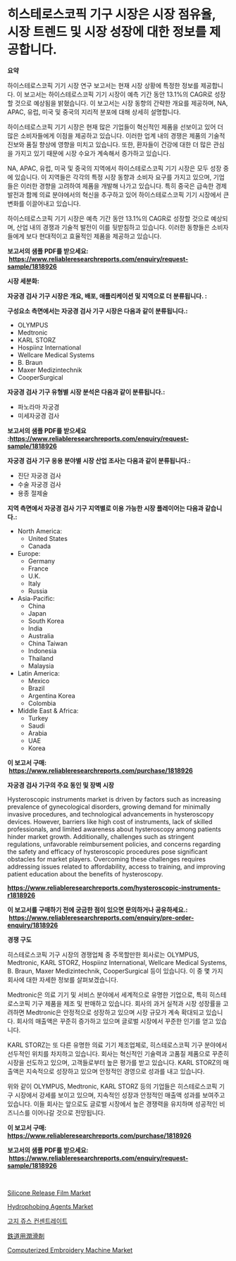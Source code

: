<p><h1>히스테로스코픽 기구 시장은 시장 점유율, 시장 트렌드 및 시장 성장에 대한 정보를 제공합니다.</h1></p><p><strong>요약</strong></p>
<p><p>하이스테로스코픽 기기 시장 연구 보고서는 현재 시장 상황에 특정한 정보를 제공합니다. 이 보고서는 하이스테로스코픽 기기 시장이 예측 기간 동안 13.1%의 CAGR로 성장할 것으로 예상됨을 밝혔습니다. 이 보고서는 시장 동향의 간략한 개요를 제공하며, NA, APAC, 유럽, 미국 및 중국의 지리적 분포에 대해 상세히 설명합니다.</p><p>하이스테로스코픽 기기 시장은 현재 많은 기업들이 혁신적인 제품을 선보이고 있어 더 많은 소비자들에게 이점을 제공하고 있습니다. 이러한 업계 내의 경쟁은 제품의 기술적 진보와 품질 향상에 영향을 미치고 있습니다. 또한, 환자들이 건강에 대한 더 많은 관심을 가지고 있기 때문에 시장 수요가 계속해서 증가하고 있습니다.</p><p>NA, APAC, 유럽, 미국 및 중국의 지역에서 하이스테로스코픽 기기 시장은 모두 성장 중에 있습니다. 이 지역들은 각각의 특정 시장 동향과 소비자 요구를 가지고 있으며, 기업들은 이러한 경향을 고려하여 제품을 개발해 나가고 있습니다. 특히 중국은 급속한 경제 발전과 함께 의료 분야에서의 혁신을 추구하고 있어 하이스테로스코픽 기기 시장에서 큰 변화를 이끌어내고 있습니다.</p><p>하이스테로스코픽 기기 시장은 예측 기간 동안 13.1%의 CAGR로 성장할 것으로 예상되며, 산업 내의 경쟁과 기술적 발전이 이를 뒷받침하고 있습니다. 이러한 동향들은 소비자들에게 보다 현대적이고 효율적인 제품을 제공하고 있습니다.</p></p>
<p><strong>보고서의 샘플 PDF를 받으세요: &nbsp;<a href="https://www.reliableresearchreports.com/enquiry/request-sample/1818926">https://www.reliableresearchreports.com/enquiry/request-sample/1818926</a></strong></p>
<p><strong>시장 세분화:</strong></p>
<p><strong> 자궁경 검사 기구 시장은 개요, 배포, 애플리케이션 및 지역으로 더 분류됩니다. :</strong></p>
<p><strong>구성요소 측면에서는 자궁경 검사 기구 시장은 다음과 같이 분류됩니다.:</strong></p>
<p><ul><li>OLYMPUS</li><li>Medtronic</li><li>KARL STORZ</li><li>Hospiinz lnternational</li><li>Wellcare Medical Systems</li><li>B. Braun</li><li>Maxer Medizintechnik</li><li>CooperSurgical</li></ul></p>
<p><strong> 자궁경 검사 기구 유형별 시장 분석은 다음과 같이 분류됩니다.:</strong></p>
<p><ul><li>파노라마 자궁경</li><li>미세자궁경 검사</li></ul></p>
<p><strong>보고서의 샘플 PDF를 받으세요 :<a href="https://www.reliableresearchreports.com/enquiry/request-sample/1818926">https://www.reliableresearchreports.com/enquiry/request-sample/1818926</a></strong></p>
<p><strong> 자궁경 검사 기구 응용 분야별 시장 산업 조사는 다음과 같이 분류됩니다.:</strong></p>
<p><ul><li>진단 자궁경 검사</li><li>수술 자궁경 검사</li><li>용종 절제술</li></ul></p>
<p><strong>지역 측면에서 자궁경 검사 기구 지역별로 이용 가능한 시장 플레이어는 다음과 같습니다.:</strong></p>
<p><ul>
    <li>
        North America:
        <ul>
            <li>United States</li>
            <li>Canada</li>
        </ul>
    </li>
    <li>
        Europe:
        <ul>
            <li>Germany</li>
            <li>France</li>
            <li>U.K.</li>
            <li>Italy</li>
            <li>Russia</li>
        </ul>
    </li>
    <li>
        Asia-Pacific:
        <ul>
            <li>China</li>
            <li>Japan</li>
            <li>South Korea</li>
            <li>India</li>
            <li>Australia</li>
            <li>China Taiwan</li>
            <li>Indonesia</li>
            <li>Thailand</li>
            <li>Malaysia</li>
        </ul>
    </li>
    <li>
        Latin America:
        <ul>
            <li>Mexico</li>
            <li>Brazil</li>
            <li>Argentina Korea</li>
            <li>Colombia</li>
        </ul>
    </li>
    <li>
        Middle East & Africa:
        <ul>
            <li>Turkey</li>
            <li>Saudi</li>
            <li>Arabia</li>
            <li>UAE</li>
            <li>Korea</li>
        </ul>
    </li>
    </ul></p>
<p><strong>이 보고서 구매: &nbsp;<a href="https://www.reliableresearchreports.com/purchase/1818926">https://www.reliableresearchreports.com/purchase/1818926</a></strong></p>
<p><strong>자궁경 검사 기구의 주요 동인 및 장벽 시장</strong></p>
<p><p>Hysteroscopic instruments market is driven by factors such as increasing prevalence of gynecological disorders, growing demand for minimally invasive procedures, and technological advancements in hysteroscopy devices. However, barriers like high cost of instruments, lack of skilled professionals, and limited awareness about hysteroscopy among patients hinder market growth. Additionally, challenges such as stringent regulations, unfavorable reimbursement policies, and concerns regarding the safety and efficacy of hysteroscopic procedures pose significant obstacles for market players. Overcoming these challenges requires addressing issues related to affordability, access to training, and improving patient education about the benefits of hysteroscopy.</p></p>
<p><strong><a href="https://www.reliableresearchreports.com/hysteroscopic-instruments-r1818926">https://www.reliableresearchreports.com/hysteroscopic-instruments-r1818926</a></strong></p>
<p><strong>이 보고서를 구매하기 전에 궁금한 점이 있으면 문의하거나 공유하세요.: &nbsp;<a href="https://www.reliableresearchreports.com/enquiry/pre-order-enquiry/1818926">https://www.reliableresearchreports.com/enquiry/pre-order-enquiry/1818926</a></strong></p>
<p><strong>경쟁 구도</strong></p>
<p><p>히스테로스코픽 기구 시장의 경쟁업체 중 주목할만한 회사로는 OLYMPUS, Medtronic, KARL STORZ, Hospiinz International, Wellcare Medical Systems, B. Braun, Maxer Medizintechnik, CooperSurgical 등이 있습니다. 이 중 몇 가지 회사에 대한 자세한 정보를 살펴보겠습니다.</p><p>Medtronic은 의료 기기 및 서비스 분야에서 세계적으로 유명한 기업으로, 특히 히스테로스코픽 기구 제품을 제조 및 판매하고 있습니다. 회사의 과거 실적과 시장 성장률을 고려하면 Medtronic은 안정적으로 성장하고 있으며 시장 규모가 계속 확대되고 있습니다. 회사의 매출액은 꾸준히 증가하고 있으며 글로벌 시장에서 꾸준한 인기를 얻고 있습니다.</p><p>KARL STORZ는 또 다른 유명한 의료 기기 제조업체로, 히스테로스코픽 기구 분야에서 선두적인 위치를 차지하고 있습니다. 회사는 혁신적인 기술력과 고품질 제품으로 꾸준히 시장을 선도하고 있으며, 고객들로부터 높은 평가를 받고 있습니다. KARL STORZ의 매출액은 지속적으로 성장하고 있으며 안정적인 경영으로 성과를 내고 있습니다.</p><p>위와 같이 OLYMPUS, Medtronic, KARL STORZ 등의 기업들은 히스테로스코픽 기구 시장에서 강세를 보이고 있으며, 지속적인 성장과 안정적인 매출액 성과를 보여주고 있습니다. 이들 회사는 앞으로도 글로벌 시장에서 높은 경쟁력을 유지하며 성공적인 비즈니스를 이어나갈 것으로 전망됩니다.</p></p>
<p><strong>이 보고서 구매: &nbsp; <a href="https://www.reliableresearchreports.com/purchase/1818926">https://www.reliableresearchreports.com/purchase/1818926</a></strong></p>
<p><strong>보고서의 샘플 PDF를 받으세요: &nbsp;<a href="https://www.reliableresearchreports.com/enquiry/request-sample/1818926">https://www.reliableresearchreports.com/enquiry/request-sample/1818926</a></strong><strong></strong></p>
<p>&nbsp;</p>
<p><p><a href="https://issuu.com/reportprime-2/docs/silicone-release-film-market-size-2030.pptx">Silicone Release Film Market</a></p><p><a href="https://issuu.com/reportprime-2/docs/hydrophobing-agents-market-size-2030.pptx">Hydrophobing Agents Market</a></p><p><a href="https://github.com/nuekbpymrrz5/Market-Research-Report-List-1/blob/main/396854629372.md">고지 쥬스 컨센트레이트</a></p><p><a href="https://github.com/jkjreqjscoxx7/Market-Research-Report-List-1/blob/main/452535732139.md">鉄道用潤滑剤</a></p><p><a href="https://view.publitas.com/reportprime-1/computerized-embroidery-machine-market-share-evolution-and-market-growth-trends-2024-2031/">Computerized Embroidery Machine Market</a></p></p>